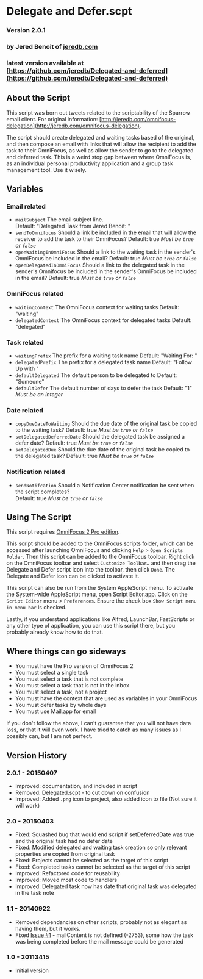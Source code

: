 # Delegate and Defer.scpt

### Version 2.0.1
### by Jered Benoit of [jeredb.com](http://jeredb.com)
### latest version available at [https://github.com/jeredb/Delegated-and-deferred](https://github.com/jeredb/Delegated-and-deferred)

## About the Script

This script was born out tweets related to the scriptability of the Sparrow email client. For original information: [http://jeredb.com/omnifocus-delegation](http://jeredb.com/omnifocus-delegation).

The script should create delegated and waiting tasks based of the original, and then compose an email with links that will allow the recipient to add the task to their OmniFocus, as well as allow the sender to go to the delegated and deferred task. This is a weird stop gap between where OmniFocus is, as an individual personal productivity application and a group task management tool. Use it wisely.

## Variables

### Email related

- `mailSubject`
    The email subject line.  
    Default: "Delegated Task from Jered Benoit: "
- `sendToOmnifocus`
    Should a link be included in the email that will allow the receiver to add the task to their OmniFocus?
    Default: true
		*Must be `true` or `false`*
- `openWaitingInOmniFocus` 
    Should a link to the waiting task in the sender's OmniFocus be included in the email?
    Default: true
		*Must be `true` or `false`*
- `openDelegatedInOmniFocus` 
    Should a link to the delegated task in the sender's Omnifocus be included in the sender's OmniFocus be included in the email? 
    Default: true
		*Must be `true` or `false`*

### OmniFocus related

- `waitingContext` 
    The OmniFocus context for waiting tasks
    Default: "waiting"
- `delegatedContext` 
    The OmniFocus context for delegated tasks
    Default: "delegated"

### Task related

- `waitingPrefix` 
    The prefix for a waiting task name
    Default: "Waiting For: "
- `delegatedPrefix` 
    The prefix for a delegated task name
    Default: "Follow Up with "
- `defaultDelegated` 
    The default person to be delegated to
    Default: "Someone"
- `defaultDefer` 
    The default number of days to defer the task
    Default: "1"
		*Must be an integer*

### Date related

- `copyDueDateToWaiting` 
    Should the due date of the original task be copied to the waiting task?
    Default: true
		*Must be `true` or `false`*
- `setDelegatedDeferredDate` 
    Should the delegated task be assigned a defer date?
    Default: true
		*Must be `true` or `false`*
- `setDelegatedDue` 
    Should the due date of the original task be copied to the delegated task?
    Default: true
		*Must be `true` or `false`*

### Notification related

- `sendNotifcation` 
    Should a Notification Center notification be sent when the script completes?    
    Default: true
		*Must be `true` or `false`*

## Using The Script

This script requires [OmniFocus 2 Pro edition](https://www.omnigroup.com/omnifocus/).

This script should be added to the OmniFocus scripts folder, which can be accessed after launching OmniFocus and clicking `Help` > `Open Scripts Folder`. Then this script can be added to the OmniFocus toolbar. Right click on the OmniFocus toolbar and select `Customize Toolbar…` and then drag the Delegate and Defer script icon into the toolbar, then click `Done`. The Delegate and Defer icon can be clicked to activate it.

This script can also be run from the System AppleScript menu. To activate the System-wide AppleScript menu, open Script Editor.app. Click on the `Script Editor` menu > `Preferences`. Ensure the check box `Show Script menu in menu bar` is checked.

Lastly, if you understand applications like Alfred, LaunchBar, FastScripts or any other type of application, you can use this script there, but you probably already know how to do that.

## Where things can go sideways

- You must have the Pro version of OmniFocus 2
- You must select a single task
- You must select a task that is not complete
- You must select a task that is not in the inbox
- You must select a task, not a project
- You must have the context that are used as variables in your OmniFocus
- You must defer tasks by whole days
- You must use Mail.app for email

If you don't follow the above, I can't guarantee that you will not have data loss, or that it will even work. I have tried to catch as many issues as I possibly can, but I am not perfect.

## Version History

### 2.0.1 - 20150407
* Improved: documentation, and included in script
* Removed: Delegated.scpt - to cut down on confusion
* Improved: Added `.png` icon to project, also added icon to file (Not sure it will work)
### 2.0 - 20150403
* Fixed: Squashed bug that would end script if setDeferredDate was true and the original task had no defer date
* Fixed: Modified delegated and waiting task creation so only relevant properties are copied from original task
* Fixed: Projects cannot be selected as the target of this script
* Fixed: Completed tasks cannot be selected as the target of this script
* Improved: Refactored code for reusability
* Improved: Moved most code to handlers
* Improved: Delegated task now has date that original task was delegated in the task note
### 1.1 - 20140922 
* Removed dependancies on other scripts, probably not as elegant as having them, but it works.
* Fixed [Issue #1](https://github.com/jeredb/Delegated/issues/1) - mailContent is not defined (-2753), some how the task was being completed before the mail message could be generated
### 1.0  - 20113415
* Initial version